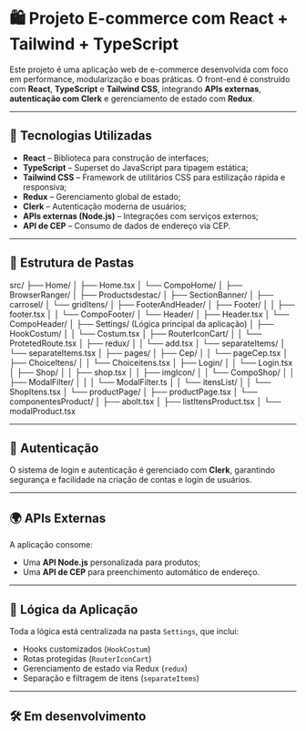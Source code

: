 # 🛍️ Projeto E-commerce com React + Tailwind + TypeScript

Este projeto é uma aplicação web de e-commerce desenvolvida com foco em performance, modularização e boas práticas. O front-end é construído com **React**, **TypeScript** e **Tailwind CSS**, integrando **APIs externas**, **autenticação com Clerk** e gerenciamento de estado com **Redux**.

---

## 🚀 Tecnologias Utilizadas

- **React** – Biblioteca para construção de interfaces;
- **TypeScript** – Superset do JavaScript para tipagem estática;
- **Tailwind CSS** – Framework de utilitários CSS para estilização rápida e responsiva;
- **Redux** – Gerenciamento global de estado;
- **Clerk** – Autenticação moderna de usuários;
- **APIs externas (Node.js)** – Integrações com serviços externos;
- **API de CEP** – Consumo de dados de endereço via CEP.

---

## 🧱 Estrutura de Pastas

src/
├── Home/
│ ├── Home.tsx
│ └── CompoHome/
│ ├── BrowserRanger/
│ ├── Productsdestac/
│ ├── SectionBanner/
│ ├── carrosel/
│ └── gridItens/
│
├── FooterAndHeader/
│ ├── Footer/
│ │ ├── footer.tsx
│ │ └── CompoFooter/
│ └── Header/
│ ├── Header.tsx
│ └── CompoHeader/
│
├── Settings/ (Lógica principal da aplicação)
│ ├── HookCostum/
│ │ └── Costum.tsx
│ ├── RouterIconCart/
│ │ └── ProtetedRoute.tsx
│ ├── redux/
│ │ └── add.tsx
│ └── separateItems/
│ └── separateItems.tsx
│
├── pages/
│ ├── Cep/
│ │ └── pageCep.tsx
│ ├── ChoiceItens/
│ │ └── Choiceitens.tsx
│ ├── Login/
│ │ └── Login.tsx
│ ├── Shop/
│ │ ├── shop.tsx
│ │ ├── imgIcon/
│ │ └── CompoShop/
│ │ ├── ModalFilter/
│ │ │ └── ModalFilter.ts
│ │ └── itensList/
│ │ └── ShopItens.tsx
│ └── productPage/
│ ├── productPage.tsx
│ └── componentesProduct/
│ ├── abolt.tsx
│ ├── listItensProduct.tsx
│ └── modalProduct.tsx


---

## 🔐 Autenticação

O sistema de login e autenticação é gerenciado com **Clerk**, garantindo segurança e facilidade na criação de contas e login de usuários.

---

## 🌍 APIs Externas

A aplicação consome:
- Uma **API Node.js** personalizada para produtos;
- Uma **API de CEP** para preenchimento automático de endereço.

---

## 🧠 Lógica da Aplicação

Toda a lógica está centralizada na pasta `Settings`, que inclui:
- Hooks customizados (`HookCostum`)
- Rotas protegidas (`RouterIconCart`)
- Gerenciamento de estado via Redux (`redux`)
- Separação e filtragem de itens (`separateItems`)

---

## 🛠️ Em desenvolvimento
